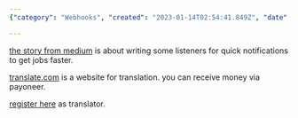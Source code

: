```yaml
---
{"category": "Webhooks", "created": "2023-01-14T02:54:41.849Z", "date": "2023-01-14 02:54:41", "description": "The text explores the utilization of webhooks to expedite job acquisition on translate.com, a translation platform that compensates users through Payoneer.", "modified": "2023-01-14T02:57:50.546Z", "tags": ["webhooks", "job acquisition", "translate.com", "Payoneer", "acceleration"], "title": "Translate.Com, Webhooks, Make Money By Translation"}

---
```


[the story from medium](https://scribe.rip/how-a-simple-script-helped-help-made-me-over-1000-month-a759a604e4b3) is about writing some listeners for quick notifications to get jobs faster.

[translate.com](https://www.translate.com) is a website for translation. you can receive money via payoneer.

[register here](https://www.translate.com/users/translator_create) as translator.
